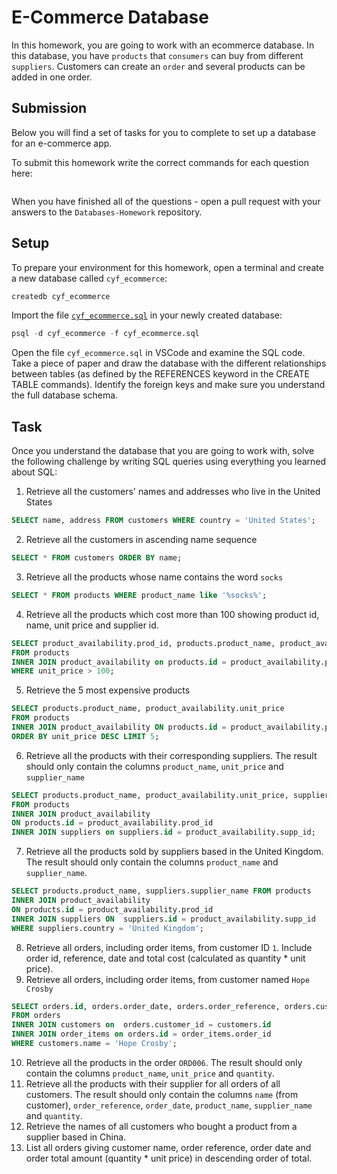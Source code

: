 # E-Commerce Database

In this homework, you are going to work with an ecommerce database. In this database, you have `products` that `consumers` can buy from different `suppliers`. Customers can create an `order` and several products can be added in one order.

## Submission

Below you will find a set of tasks for you to complete to set up a database for an e-commerce app.

To submit this homework write the correct commands for each question here:
```sql


```

When you have finished all of the questions - open a pull request with your answers to the `Databases-Homework` repository.

## Setup

To prepare your environment for this homework, open a terminal and create a new database called `cyf_ecommerce`:

```sql
createdb cyf_ecommerce
```

Import the file [`cyf_ecommerce.sql`](./cyf_ecommerce.sql) in your newly created database:

```sql
psql -d cyf_ecommerce -f cyf_ecommerce.sql
```

Open the file `cyf_ecommerce.sql` in VSCode and examine the SQL code. Take a piece of paper and draw the database with the different relationships between tables (as defined by the REFERENCES keyword in the CREATE TABLE commands). Identify the foreign keys and make sure you understand the full database schema.

## Task

Once you understand the database that you are going to work with, solve the following challenge by writing SQL queries using everything you learned about SQL:

1. Retrieve all the customers' names and addresses who live in the United States
```sql
SELECT name, address FROM customers WHERE country = 'United States';
```
2. Retrieve all the customers in ascending name sequence
```sql
SELECT * FROM customers ORDER BY name;
```
3. Retrieve all the products whose name contains the word `socks`
```sql
SELECT * FROM products WHERE product_name like '%socks%';
```
4. Retrieve all the products which cost more than 100 showing product id, name, unit price and supplier id.
```sql
SELECT product_availability.prod_id, products.product_name, product_availability.unit_price, product_availability.supp_id 
FROM products 
INNER JOIN product_availability on products.id = product_availability.prod_id 
WHERE unit_price > 100;
```
5. Retrieve the 5 most expensive products
```sql
SELECT products.product_name, product_availability.unit_price 
FROM products 
INNER JOIN product_availability ON products.id = product_availability.prod_id 
ORDER BY unit_price DESC LIMIT 5;
```
6. Retrieve all the products with their corresponding suppliers. The result should only contain the columns `product_name`, `unit_price` and `supplier_name`
```sql
SELECT products.product_name, product_availability.unit_price, suppliers.supplier_name
FROM products
INNER JOIN product_availability
ON products.id = product_availability.prod_id
INNER JOIN suppliers on suppliers.id = product_availability.supp_id;

```
7. Retrieve all the products sold by suppliers based in the United Kingdom. The result should only contain the columns `product_name` and `supplier_name`.
```sql
SELECT products.product_name, suppliers.supplier_name FROM products
INNER JOIN product_availability
ON products.id = product_availability.prod_id
INNER JOIN suppliers ON  suppliers.id = product_availability.supp_id
WHERE suppliers.country = 'United Kingdom';
```
8. Retrieve all orders, including order items, from customer ID `1`. Include order id, reference, date and total cost (calculated as quantity * unit price).
9. Retrieve all orders, including order items, from customer named `Hope Crosby`
```sql
SELECT orders.id, orders.order_date, orders.order_reference, orders.customer_id, order_items.product_id, order_items.supplier_id, order_items.quantity 
FROM orders 
INNER JOIN customers on  orders.customer_id = customers.id 
INNER JOIN order_items on orders.id = order_items.order_id 
WHERE customers.name = 'Hope Crosby';
```
10. Retrieve all the products in the order `ORD006`. The result should only contain the columns `product_name`, `unit_price` and `quantity`.
11. Retrieve all the products with their supplier for all orders of all customers. The result should only contain the columns `name` (from customer), `order_reference`, `order_date`, `product_name`, `supplier_name` and `quantity`.
12. Retrieve the names of all customers who bought a product from a supplier based in China.
13. List all orders giving customer name, order reference, order date and order total amount (quantity * unit price) in descending order of total.

